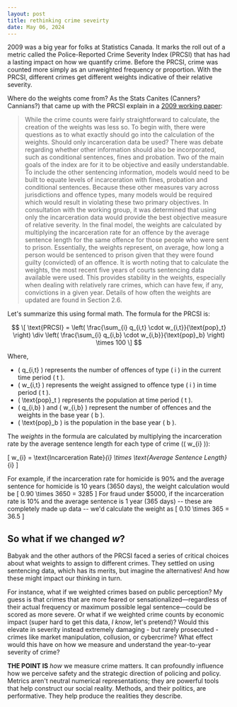 ```yaml
---
layout: post
title: rethinking crime seveirty
date: May 06, 2024
---
```


2009 was a big year for folks at Statistics Canada. It marks the roll out of a metric called the Police-Reported Crime Severity Index (PRCSI) that has had a lasting impact on how we quantify crime. Before the PRCSI, crime was counted more simply as an unweighted frequency or proportion. With the PRCSI, different crimes get different weights indicative of their relative severity.

Where do the weights come from? As the Stats Canites (Canners? Cannians?) that came up with the PRCSI explain in a [2009 working paper](https://publications.gc.ca/site/eng/9.840898/publication.html):

> While the crime counts were fairly straightforward to calculate, the creation of the weights was less so. To begin with, there were questions as to what exactly should go into the calculation of the weights. Should only incarceration data be used? There was debate regarding whether other information should also be incorporated, such as conditional sentences, fines and probation. Two of the main goals of the index are for it to be objective and easily understandable. To include the other sentencing information, models would need to be built to equate levels of incarceration with fines, probation and conditional sentences. Because these other measures vary across jurisdictions and offence types, many models would be required which would result  in violating these two primary objectives. In consultation with the working group, it was determined that using only the incarceration data would provide the best objective measure of relative severity. In the final model, the weights are calculated by multiplying the incarceration rate for an offence by the average sentence length for the same offence for those people who were sent to prison. Essentially, the weights represent, on average, how long a person would be sentenced to prison given that they were found guilty (convicted) of an offence. It is worth noting that to calculate the weights, the most recent five years of courts sentencing data available were used. This provides stability in the weights, especially when dealing with relatively rare crimes, which can have few, if any, convictions in a given year. Details of how often the weights are updated are found in Section 2.6.

Let's summarize this using formal math. The formula for the PRCSI is:

$$
\[
\text{PRCSI} = \left( \frac{\sum_{i} q_{i,t} \cdot w_{i,t}}{\text{pop}_t} \right) \div \left( \frac{\sum_{i} q_{i,b} \cdot w_{i,b}}{\text{pop}_b} \right) \times 100
\]
$$

Where,
- \( q_{i,t} \) represents the number of offences of type \( i \) in the current time period \( t \).
- \( w_{i,t} \) represents the weight assigned to offence type \( i \) in time period \( t \).
- \( \text{pop}_t \) represents the population at time period \( t \).
- \( q_{i,b} \) and \( w_{i,b} \) represent the number of offences and the weights in the base year \( b \).
- \( \text{pop}_b \) is the population in the base year \( b \).

The *weights* in the formula are calculated by multiplying the incarceration rate by the average sentence length for each type of crime (\( w_{i} \)):

\[
w_{i} = \text{Incarceration Rate}_{i} \times \text{Average Sentence Length}_{i}
\]

For example, if the incarceration rate for homicide is 90% and the average sentence for homicide is 10 years (3650 days), the weight calculation would be
  \[
  0.90 \times 3650 = 3285
  \]
For fraud under $5000, if the incarceration rate is 10% and the average sentence is 1 year (365 days) -- these are completely made up data -- we'd calculate the weight as
  \[
  0.10 \times 365 = 36.5
  \]
  
## So what if we changed *w*?

Babyak and the other authors of the PRCSI faced a series of critical choices about what weights to assign to different crimes. They settled on using sentencing data, which has its merits, but imagine the alternatives! And how these might impact our thinking in turn.

For instance, what if we weighted crimes based on public perception? My guess is that crimes that are more feared or sensationalized—regardless of their actual frequency or maximum possible legal sentence—could be scored as more severe. Or what if we weighted crime counts by economic impact (super hard to get this data, *I know*, let's pretend)? Would this elevate in severity instead extremely damaging - but rarely prosecuted - crimes like market manipulation, collusion, or cybercrime? What effect would this have on how we measure and understand the year-to-year severity of crime?

**THE POINT IS** *how* we measure crime matters. It can profoundly influence how we perceive safety and the strategic direction of policing and policy. Metrics aren't neutral numerical representations; they are powerful tools that help construct our social reality. Methods, and their politics, are performative. They help produce the realities they describe.

